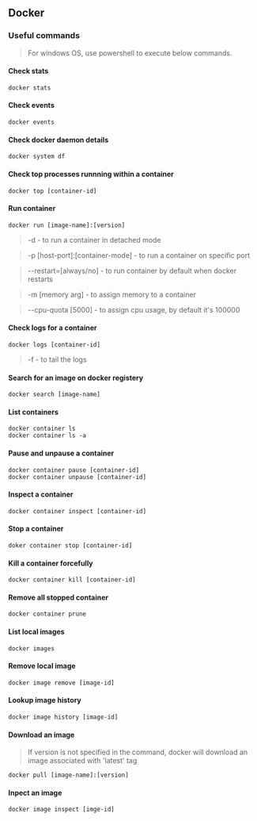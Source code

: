 ## Docker

### Useful commands

> For windows OS, use powershell to execute below commands.

#### Check stats
```
docker stats
```

#### Check events
```
docker events
```

#### Check docker daemon details
```
docker system df
```

#### Check top processes runnning within a container
```
docker top [container-id]
```

#### Run container
```
docker run [image-name]:[version]
```
> -d - to run a container in detached mode

> -p [host-port]:[container-mode] - to run a container on specific port

> --restart=[always/no] - to run container by default when docker restarts

> -m [memory arg] - to assign memory to a container

> --cpu-quota [5000] - to assign cpu usage, by default it's 100000

#### Check logs for a container
```
docker logs [container-id]
```
> -f - to tail the logs

#### Search for an image on docker registery
```
docker search [image-name]
```

#### List containers
```
docker container ls
docker container ls -a
```

#### Pause and unpause a container
```
docker container pause [container-id]
docker container unpause [container-id]
```

#### Inspect a container
```
docker container inspect [container-id]
```

#### Stop a container
```
doker container stop [container-id]
```

#### Kill a container forcefully
```
docker container kill [container-id]
```

#### Remove all stopped container
```
docker container prune
```

#### List local images
```
docker images
```

#### Remove local image
```
docker image remove [image-id]
```

#### Lookup image history
```
docker image history [image-id]
```

#### Download an image
> If version is not specified in the command, docker will download an image associated with 'latest' tag
```
docker pull [image-name]:[version]
```

#### Inpect an image
```
docker image inspect [imge-id]
```
